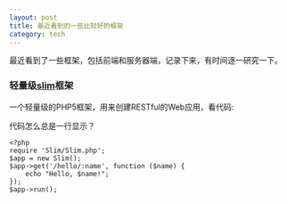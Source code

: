 ```yaml
---
layout: post
title: 最近看到的一些比较好的框架
category: tech
---
```


最近看到了一些框架，包括前端和服务器端，记录下来，有时间逐一研究一下。

### 轻量级[slim]框架
一个轻量级的PHP5框架，用来创建RESTful的Web应用，看代码:

代码怎么总是一行显示？

    <?php
    require 'Slim/Slim.php';
    $app = new Slim();
    $app->get('/hello/:name', function ($name) {
        echo "Hello, $name!";
    });
    $app->run();

[slim]: http://www.slimframework.com/

